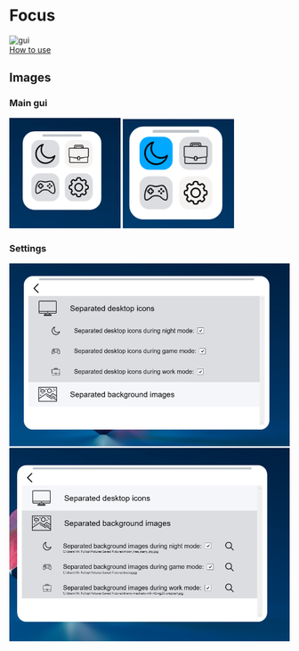 # Focus
![gui](https://github.com/kapasifulop/Focus/blob/main/imgs/anim1.gif?raw=true)  
[How to use](https://github.com/kapasifulop/Focus/wiki/Usage)
## Images
### Main gui
<img src="https://github.com/kapasifulop/Focus/blob/main/imgs/5.png?raw=true" width="200"/>
<img src="https://github.com/kapasifulop/Focus/blob/main/imgs/6.png?raw=true" width="200"/>
<h3>Settings</h3>
<img src="https://github.com/kapasifulop/Focus/blob/main/imgs/3.png?raw=true"/>
<img src="https://github.com/kapasifulop/Focus/blob/main/imgs/4.png?raw=true"/>
